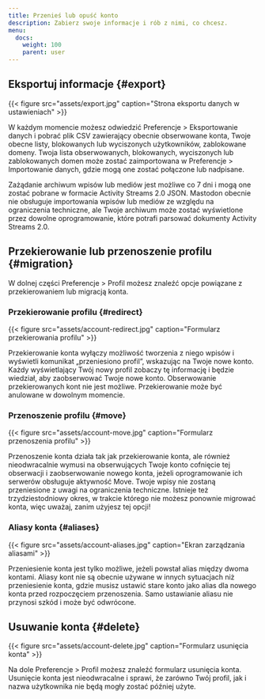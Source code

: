 ```yaml
---
title: Przenieś lub opuść konto
description: Zabierz swoje informacje i rób z nimi, co chcesz.
menu:
  docs:
    weight: 100
    parent: user
---
```


## Eksportuj informacje {#export}

{{< figure src="assets/export.jpg" caption="Strona eksportu danych w ustawieniach" >}}

W każdym momencie możesz odwiedzić Preferencje &gt; Eksportowanie danych i pobrać plik CSV zawierający obecnie obserwowane konta, Twoje obecne listy, blokowanych lub wyciszonych użytkowników, zablokowane domeny. Twoja lista obserwowanych, blokowanych, wyciszonych lub zablokowanych domen może zostać zaimportowana w Preferencje &gt; Importowanie danych, gdzie mogą one zostać połączone lub nadpisane.

Zażądanie archiwum wpisów lub mediów jest możliwe co 7 dni i mogą one zostać pobrane w formacie Activity Streams 2.0 JSON. Mastodon obecnie nie obsługuje importowania wpisów lub mediów ze względu na ograniczenia techniczne, ale Twoje archiwum może zostać wyświetlone przez dowolne oprogramowanie, które potrafi parsować dokumenty Activity Streams 2.0.

## Przekierowanie lub przenoszenie profilu {#migration}

W dolnej części Preferencje &gt; Profil możesz znaleźć opcje powiązane z przekierowaniem lub migracją konta.

### Przekierowanie profilu {#redirect}

{{< figure src="assets/account-redirect.jpg" caption="Formularz przekierowania profilu" >}}

Przekierowanie konta wyłączy możliwość tworzenia z niego wpisów i wyświetli komunikat „przeniesiono profil”, wskazując na Twoje nowe konto. Każdy wyświetlający Twój nowy profil zobaczy tę informację i będzie wiedział, aby zaobserwować Twoje nowe konto. Obserwowanie przekierowanych kont nie jest możliwe. Przekierowanie może być anulowane w dowolnym momencie.

### Przenoszenie profilu {#move}

{{< figure src="assets/account-move.jpg" caption="Formularz przenoszenia profilu" >}}

Przenoszenie konta działa tak jak przekierowanie konta, ale również nieodwracalnie wymusi na obserwujących Twoje konto cofnięcie tej obserwacji i zaobserwowanie nowego konta, jeżeli oprogramowanie ich serwerów obsługuje aktywność Move. Twoje wpisy nie zostaną przeniesione z uwagi na ograniczenia techniczne. Istnieje też trzydziestodniowy okres, w trakcie którego nie możesz ponownie migrować konta, więc uważaj, zanim użyjesz tej opcji!

### Aliasy konta {#aliases}

{{< figure src="assets/account-aliases.jpg" caption="Ekran zarządzania aliasami" >}}

Przeniesienie konta jest tylko możliwe, jeżeli powstał alias między dwoma kontami. Aliasy kont nie są obecnie używane w innych sytuacjach niż przeniesienie konta, gdzie musisz ustawić stare konto jako alias dla nowego konta przed rozpoczęciem przenoszenia. Samo ustawianie aliasu nie przynosi szkód i może być odwrócone.

## Usuwanie konta {#delete}

{{< figure src="assets/account-delete.jpg" caption="Formularz usunięcia konta" >}}

Na dole Preferencje &gt; Profil możesz znaleźć formularz usunięcia konta. Usunięcie konta jest nieodwracalne i sprawi, że zarówno Twój profil, jak i nazwa użytkownika nie będą mogły zostać później użyte.
